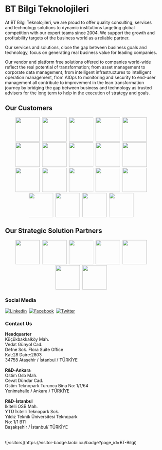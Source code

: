 <h1><b>BT Bilgi Teknolojileri</b></h1>

At BT Bilgi Teknolojileri,  we are proud to offer quality consulting, services and technology solutions to dynamic institutions targeting global competition with our expert teams since 2004. We support the growth and profitability targets of the business world as a reliable partner.

Our services and solutions, close the gap between business goals and technology, focus on generating real business value for leading companies.

Our vendor and platform free solutions offered to companies world-wide reflect the real potential of transformation; from asset management to corporate data management, from intelligent infrastructures to intelligent operation management, from AIOps to monitoring and security to end-user management all contribute to improvement in the lean transformation journey by bridging the gap between business and technology as trusted advisers for the long term to help in the execution of strategy and goals.

<h2><b>Our Customers</b></h2>
<p align="center">
<img src="https://btbilgi.com.tr/wp-content/uploads/2014/08/yapikredi.png" height="80px" />&nbsp;
<img src="https://btbilgi.com.tr/wp-content/uploads/2014/08/sekerbank.png" height="80px" />&nbsp;
<img src="https://btbilgi.com.tr/wp-content/uploads/2014/08/gunes_sigorta.png" height="80px" />&nbsp;
<img src="https://btbilgi.com.tr/wp-content/uploads/2014/08/isnet.png" height="80px" />&nbsp;
<img src="https://btbilgi.com.tr/wp-content/uploads/2014/08/gelir_idaresi.png" height="80px" />&nbsp;
<img src="https://btbilgi.com.tr/wp-content/uploads/2014/08/garanti_teknoloji-e1500225408404.png" height="80px" />&nbsp;
<img src="https://btbilgi.com.tr/wp-content/uploads/2014/08/enpara.png" height="80px" />&nbsp;
<img src="https://btbilgi.com.tr/wp-content/uploads/2014/08/eczacibasi.png" height="80px" />&nbsp;
<img src="https://btbilgi.com.tr/wp-content/uploads/2014/08/bilgi_uni.png" height="80px" />&nbsp;
<img src="https://btbilgi.com.tr/wp-content/uploads/2014/08/allianz.png" height="80px" />&nbsp;
<img src="https://btbilgi.com.tr/wp-content/uploads/2014/08/teb.png" height="80px" />&nbsp;
<img src="https://btbilgi.com.tr/wp-content/uploads/2014/08/tai.png" height="80px" />&nbsp;
<img src="https://btbilgi.com.tr/wp-content/uploads/2014/08/ssm.png" height="80px" />&nbsp;
<img src="https://btbilgi.com.tr/wp-content/uploads/2014/08/sabiha_gokcen.png" height="80px" />&nbsp;
<img src="https://btbilgi.com.tr/wp-content/uploads/2014/08/petrol_ofisi.png" height="80px" />&nbsp;
<img src="https://btbilgi.com.tr/wp-content/uploads/2014/08/omv.png" height="80px" />&nbsp;
<img src="https://btbilgi.com.tr/wp-content/uploads/2014/08/hvkk.png" height="80px" />&nbsp;
<img src="https://btbilgi.com.tr/wp-content/uploads/2014/08/arkas.png" height="80px" />&nbsp;
<img src="https://btbilgi.com.tr/wp-content/uploads/2014/08/adel.png" height="80px" />&nbsp;
</p>

<h2><b>Our Strategic Solution Partners</b></h2>
<p align="center">
  <img src="https://btbilgi.com.tr/wp-content/uploads/bfi_thumb/btbilgi-ca_broadcom-logo-p2mvhffj1pqfpqf0hhhnui1cvu2ddxynny2r7rlodo.png" height="80px" />&nbsp;
  <img src="https://btbilgi.com.tr/wp-content/uploads/2021/02/btbilgi-ivanti-logo.png" height="80px" />&nbsp;
  <img src="https://btbilgi.com.tr/wp-content/uploads/2021/02/btbilgi-tcell_global_bilgi-logo.png" height="80px" />&nbsp;
  <img src="https://btbilgi.com.tr/wp-content/uploads/2021/02/btbilgi-gttb-logo.png" height="80px" />&nbsp;
  <img src="https://btbilgi.com.tr/wp-content/uploads/2021/02/btbilgi-new_relic-logo.png" height="80px" />&nbsp;
  <img src="https://btbilgi.com.tr/wp-content/uploads/bfi_thumb/btbilgi-quest-logo-p2mvgxklfv1zl54ydrrr14jlliiebozr9hoj3ic5nw.png" height="80px" />&nbsp;
  <img src="https://btbilgi.com.tr/wp-content/uploads/2021/02/btbilgi-veracode-logo.png" height="80px" />&nbsp;
</p>

<h3><b>Social Media</b></h3>

[![Linkedin](https://img.shields.io/badge/-Linkedin-blue?style=flat-square&logo=Linkedin&logoColor=fff&link=https://www.linkedin.com/company/btbilgiteknolojileri/)](https://www.linkedin.com/company/btbilgiteknolojileri/)&nbsp;
[![Facebook](https://img.shields.io/badge/-Facebook-white?style=flat-square&logo=Facebook&logoColor=1877F2&link=https://www.facebook.com/BTBilgi/)](https://www.facebook.com/BTBilgi/)&nbsp;
[![Twitter](https://img.shields.io/badge/-Twitter-white?style=flat-square&logo=Twitter&logoColor=1DA1F2&link=https://twitter.com/BTBilgi/)](https://twitter.com/BTBilgi/)&nbsp;

<h3><b>Contact Us</b></h3>

<div style="width: 300px;">
  <b>Headquarter</b><br>
  <span>
    Küçükbakkalköy Mah.<br>
    Vedat Günyol Cad.<br>
    Defne Sok. Flora Suite Office<br>
    Kat:28 Daire:2803<br>
    34758 Ataşehir / İstanbul / TÜRKİYE
  </span>
</div>
<br>
<div>
  <b>R&amp;D-Ankara</b><br>
  <span>
    Ostim Osb Mah.<br>
    Cevat Dündar Cad.<br>
    Ostim Teknopark Turuncu Bina No: 1/1/64<br>
    Yenimahalle / Ankara / TÜRKİYE
  </span>
</div>
<br>
<div>
  <b>R&amp;D-İstanbul</b><br>
  <span>
    İkitelli OSB Mah.<br>
    YTÜ İkitelli Teknopark Sok.<br>
    Yıldız Teknik Üniversitesi Teknopark<br>
    No: 1/1 B11<br>
    Başakşehir / İstanbul/ TÜRKİYE
  </span>
</div>
<br>
<br>
![visitors](https://visitor-badge.laobi.icu/badge?page_id=BT-Bilgi)
